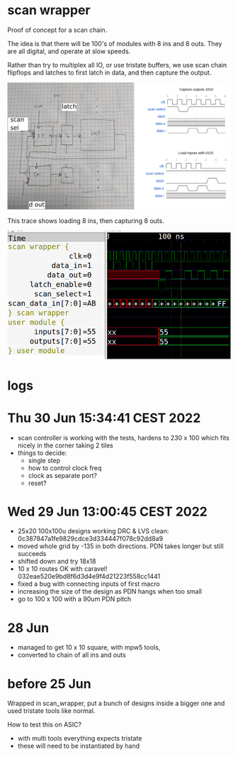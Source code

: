 # scan wrapper

Proof of concept for a scan chain. 

The idea is that there will be 100's of modules with 8 ins and 8 outs.
They are all digital, and operate at slow speeds. 

Rather than try to multiplex all IO, or use tristate buffers, we use scan chain flipflops and latches to first latch in data, and then capture the output.

![block diagram](block_diagram.png)

This trace shows loading 8 ins, then capturing 8 outs.

![trace](trace.png)

# logs

# Thu 30 Jun 15:34:41 CEST 2022

* scan controller is working with the tests, hardens to 230 x 100 which fits nicely in the corner taking 2 tiles
* things to decide:
    * single step
    * how to control clock freq
    * clock as separate port?
    * reset?

# Wed 29 Jun 13:00:45 CEST 2022

* 25x20 100x100u designs working DRC & LVS clean: 0c387847a1fe9829cdce3d334447f078c92dd8a9
* moved whole grid by -135 in both directions. PDN takes longer but still succeeds
* shifted down and try 18x18
* 10 x 10 routes OK with caravel! 032eae520e9bd8f6d3d4e9f4d21223f558cc1441
* fixed a bug with connecting inputs of first macro
* increasing the size of the design as PDN hangs when too small
* go to 100 x 100 with a 90um PDN pitch

# 28 Jun

* managed to get 10 x 10 square, with mpw5 tools, 
* converted to chain of all ins and outs

# before 25 Jun

Wrapped in scan_wrapper, put a bunch of designs inside a bigger one and used tristate tools like normal.

How to test this on ASIC? 

* with multi tools everything expects tristate
* these will need to be instantiated by hand

